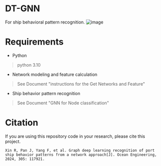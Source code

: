 # DT-GNN
For ship behavioral pattern recognition.
![image]([https://github.com/lexsaints/powershell/blob/master/IMG/ps2.png](https://github.com/destiny1103/DT-GNN/blob/main/img/framework%20figure.pdf))  

# Requirements
* Python
>python 3.10
* Network modeling and feature calculation
>See Document "instructions for the Get Networks and Feature"
* Ship behavior pattern recognition
>See Document "GNN for Node classification"

# Citation
If you are using this repository code in your research, please cite this project.
```copy
Xin R, Pan J, Yang F, et al. Graph deep learning recognition of port ship behavior patterns from a network approach[J]. Ocean Engineering, 2024, 305: 117921.
```


